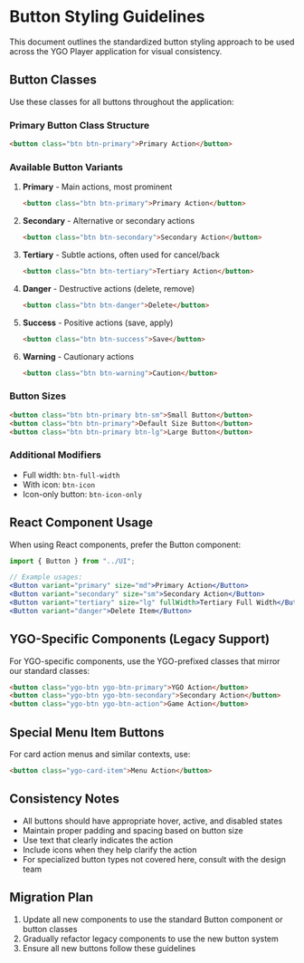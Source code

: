 # Button Styling Guidelines

This document outlines the standardized button styling approach to be used across the YGO Player application for visual consistency.

## Button Classes

Use these classes for all buttons throughout the application:

### Primary Button Class Structure

```html
<button class="btn btn-primary">Primary Action</button>
```

### Available Button Variants

1. **Primary** - Main actions, most prominent

   ```html
   <button class="btn btn-primary">Primary Action</button>
   ```

2. **Secondary** - Alternative or secondary actions

   ```html
   <button class="btn btn-secondary">Secondary Action</button>
   ```

3. **Tertiary** - Subtle actions, often used for cancel/back

   ```html
   <button class="btn btn-tertiary">Tertiary Action</button>
   ```

4. **Danger** - Destructive actions (delete, remove)

   ```html
   <button class="btn btn-danger">Delete</button>
   ```

5. **Success** - Positive actions (save, apply)

   ```html
   <button class="btn btn-success">Save</button>
   ```

6. **Warning** - Cautionary actions
   ```html
   <button class="btn btn-warning">Caution</button>
   ```

### Button Sizes

```html
<button class="btn btn-primary btn-sm">Small Button</button>
<button class="btn btn-primary">Default Size Button</button>
<button class="btn btn-primary btn-lg">Large Button</button>
```

### Additional Modifiers

- Full width: `btn-full-width`
- With icon: `btn-icon`
- Icon-only button: `btn-icon-only`

## React Component Usage

When using React components, prefer the Button component:

```jsx
import { Button } from "../UI";

// Example usages:
<Button variant="primary" size="md">Primary Action</Button>
<Button variant="secondary" size="sm">Secondary Action</Button>
<Button variant="tertiary" size="lg" fullWidth>Tertiary Full Width</Button>
<Button variant="danger">Delete Item</Button>
```

## YGO-Specific Components (Legacy Support)

For YGO-specific components, use the YGO-prefixed classes that mirror our standard classes:

```html
<button class="ygo-btn ygo-btn-primary">YGO Action</button>
<button class="ygo-btn ygo-btn-secondary">Secondary Action</button>
<button class="ygo-btn ygo-btn-action">Game Action</button>
```

## Special Menu Item Buttons

For card action menus and similar contexts, use:

```html
<button class="ygo-card-item">Menu Action</button>
```

## Consistency Notes

- All buttons should have appropriate hover, active, and disabled states
- Maintain proper padding and spacing based on button size
- Use text that clearly indicates the action
- Include icons when they help clarify the action
- For specialized button types not covered here, consult with the design team

## Migration Plan

1. Update all new components to use the standard Button component or button classes
2. Gradually refactor legacy components to use the new button system
3. Ensure all new buttons follow these guidelines
